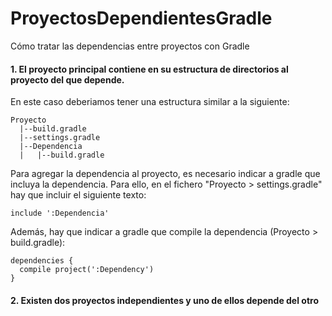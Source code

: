 # ProyectosDependientesGradle
Cómo tratar las dependencias entre proyectos con Gradle

#### 1. El proyecto principal contiene en su estructura de directorios al proyecto del que depende.
En este caso deberiamos tener una estructura similar a la siguiente:
```
Proyecto
  |--build.gradle
  |--settings.gradle
  |--Dependencia
  |   |--build.gradle
```

Para agregar la dependencia al proyecto, es necesario indicar a gradle que incluya la dependencia. Para ello, en el fichero "Proyecto > settings.gradle" hay que incluir el siguiente texto:
```
include ':Dependencia'
```
Además, hay que indicar a gradle que compile la dependencia (Proyecto > build.gradle):
```
dependencies {
  compile project(':Dependency')
}
```
#### 2. Existen dos proyectos independientes y uno de ellos depende del otro

